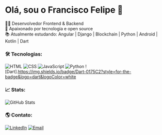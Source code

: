 # Olá, sou o Francisco Felipe 👋

👨‍💻 Desenvolvedor Frontend & Backend  
🚀 Apaixonado por tecnologia e open source  
📚 Atualmente estudando: Angular | Django | Blockchain | Python | Android | Kotlin | Dart

### 🛠️ Tecnologias:

![HTML](https://img.shields.io/badge/HTML5-E34F26?style=for-the-badge&logo=html5&logoColor=white)
![CSS](https://img.shields.io/badge/CSS3-1572B6?style=for-the-badge&logo=css3&logoColor=white)
![JavaScript](https://img.shields.io/badge/JavaScript-F7DF1E?style=for-the-badge&logo=javascript&logoColor=black)
![Python](https://img.shields.io/badge/Python-3776AB?style=for-the-badge&logo=python&logoColor=white)
![Dart].https://img.shields.io/badge/Dart-0175C2?style=for-the-badge&logo=dart&logoColor=white

### 📈 Stats:

![GitHub Stats](https://github-readme-stats.vercel.app/api?username=ValtXD&show_icons=true&theme=radical)

### 🌎 Contato:

[![LinkedIn](https://img.shields.io/badge/LinkedIn-blue?style=for-the-badge&logo=linkedin)](https://linkedin.com/in/seu-perfil)
[![Email](https://img.shields.io/badge/Email-D14836?style=for-the-badge&logo=gmail&logoColor=white)](mailto:seuemail@gmail.com)
